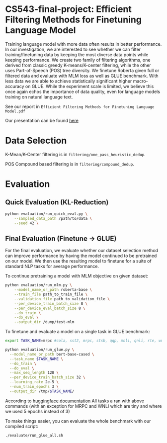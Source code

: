 # CS543-final-project: Efficient Filtering Methods for Finetuning Language Model

Training language model with more data often results in better performance. In our investigation, we are interested to see whether we can filter training/finetuning data by keeping the most diverse data points while keeping performance. We create two family of filtering algorithms, one derived from classic greedy K-means/K-center filtering, while the other uses Part-of-Speech (POS) tree diversity. We finetune Roberta given full or filtered data and evaluate with MLM loss as well as GLUE benchmark. With less data we are able to achieve statistically significant higher macro-accuracy on GLUE. While the experiment scale is limited, we believe this once again echos the importance of data quality, even for language models training on natural language text.

See our report in `Efficient Filtering Methods for Finetuning Language Model.pdf`

Our presentation can be found [here](https://docs.google.com/presentation/d/1KztIDuXeW-CtUfUEydJOMqTrqb4n5rNA0PgAttNveLE/edit?usp=sharing) 

# Data Selection

K-Mean/K-Center filtering is in `filtering/one_pass_heuristic_dedup`.

POS Compound based filtering is in `filtering/compound_dedup`.

# Evaluation

## Quick Evaluation (KL-Reduction)

```bash
python evaluation/run_quick_eval.py \
    --sampled_data_path /path/to/data \
    --seed 42 \
```

## Final Evaluation (Finetune -> GLUE)
For the final evaluation, we evaluate whether our dataset selection
method can improve performance by having the model continued to be
pretrained on our model. We then use the resulting model to finetune 
for a suite of standard NLP tasks for average performance. 

To continue pretraining a model with MLM objective on given dataset:
```bash
python evaluation/run_mlm.py \
    --model_name_or_path roberta-base \
    --train_file path_to_train_file \
    --validation_file path_to_validation_file \
    --per_device_train_batch_size 8 \
    --per_device_eval_batch_size 8 \
    --do_train \
    --do_eval \
    --output_dir /dump/test-mlm
```

To finetune and evaluate a model on a single task in GLUE benchmark:
```bash
export TASK_NAME=mrpc #cola, sst2, mrpc, stsb, qqp, mnli, qnli, rte, wnli

python evaluation/run_glue.py \
  --model_name_or_path bert-base-cased \
  --task_name $TASK_NAME \
  --do_train \
  --do_eval \
  --max_seq_length 128 \
  --per_device_train_batch_size 32 \
  --learning_rate 2e-5 \
  --num_train_epochs 3 \
  --output_dir /tmp/$TASK_NAME/
```
According to [huggingface documentation](https://github.com/huggingface/transformers/tree/main/examples/pytorch/text-classification)
All tasks a ran with above commands (with an exception for MRPC and WNLI which are tiny and where we used 5 epochs instead of 3)

To make things easier, you can evaluate the whole benchmark with our compiled script:
```bash
./evaluate/run_glue_all.sh
```
